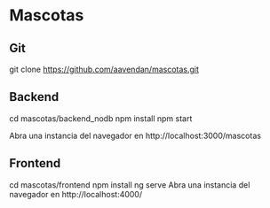 # Mascotas

## Git

git clone https://github.com/aavendan/mascotas.git

## Backend

cd mascotas/backend_nodb
npm install
npm start

Abra una instancia del navegador en http://localhost:3000/mascotas

## Frontend

cd mascotas/frontend
npm install
ng serve
Abra una instancia del navegador en http://localhost:4000/
